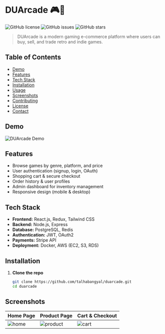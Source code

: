 # DUArcade 🎮🛒

![GitHub license](https://img.shields.io/badge/license-MIT-blue.svg)
![GitHub issues](https://img.shields.io/github/issues/YourUser/duarcade)
![GitHub stars](https://img.shields.io/github/stars/YourUser/duarcade?style=social)

> DUArcade is a modern gaming e-commerce platform where users can buy, sell, and trade retro and indie games.

## Table of Contents
- [Demo](#demo)
- [Features](#features)
- [Tech Stack](#tech-stack)
- [Installation](#installation)
- [Usage](#usage)
- [Screenshots](#screenshots)
- [Contributing](#contributing)
- [License](#license)
- [Contact](#contact)

## Demo
![DUArcade Demo](https://link-to-your-gif-or-screenshot.gif)

## Features
- Browse games by genre, platform, and price  
- User authentication (signup, login, OAuth)  
- Shopping cart & secure checkout  
- Order history & user profiles  
- Admin dashboard for inventory management  
- Responsive design (mobile & desktop)

## Tech Stack
- **Frontend:** React.js, Redux, Tailwind CSS  
- **Backend:** Node.js, Express  
- **Database:** PostgreSQL, Redis  
- **Authentication:** JWT, OAuth2  
- **Payments:** Stripe API  
- **Deployment:** Docker, AWS (EC2, S3, RDS)

## Installation

1. **Clone the repo**  
   ```bash
   git clone https://github.com/talhabangyal/duarcade.git
   cd duarcade

## Screenshots

| Home Page           | Product Page        | Cart & Checkout    |
|---------------------|---------------------|--------------------|
| ![home](./screens/home.png) | ![product](./screens/product.png) | ![cart](./screens/cart.png) |
